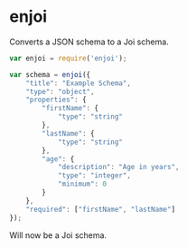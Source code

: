 # enjoi

Converts a JSON schema to a Joi schema.

```javascript
var enjoi = require('enjoi');

var schema = enjoi({
    "title": "Example Schema",
    "type": "object",
    "properties": {
        "firstName": {
            "type": "string"
        },
        "lastName": {
            "type": "string"
        },
        "age": {
            "description": "Age in years",
            "type": "integer",
            "minimum": 0
        }
    },
    "required": ["firstName", "lastName"]
});
```

Will now be a Joi schema.
